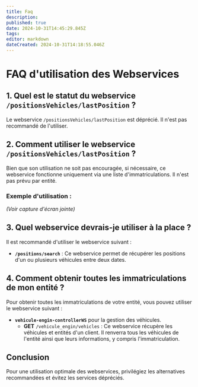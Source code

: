 ```yaml
---
title: Faq
description: 
published: true
date: 2024-10-31T14:45:29.845Z
tags: 
editor: markdown
dateCreated: 2024-10-31T14:18:55.046Z
---
```


# FAQ d'utilisation des Webservices

## 1. Quel est le statut du webservice `/positionsVehicles/lastPosition` ?
Le webservice `/positionsVehicles/lastPosition` est déprécié. Il n'est pas recommandé de l'utiliser.

## 2. Comment utiliser le webservice `/positionsVehicles/lastPosition` ?
Bien que son utilisation ne soit pas encouragée, si nécessaire, ce webservice fonctionne uniquement via une liste d'immatriculations. Il n'est pas prévu par entité.

### Exemple d'utilisation :
*(Voir capture d'écran jointe)*

## 3. Quel webservice devrais-je utiliser à la place ?
Il est recommandé d'utiliser le webservice suivant :
- **`/positions/search`** : Ce webservice permet de récupérer les positions d'un ou plusieurs véhicules entre deux dates.

## 4. Comment obtenir toutes les immatriculations de mon entité ?
Pour obtenir toutes les immatriculations de votre entité, vous pouvez utiliser le webservice suivant :
- **`vehicule-engin-controllerWS`** pour la gestion des véhicules.
  - **GET** `/vehicule_engin/vehicles` : Ce webservice récupère les véhicules et entités d'un client. Il renverra tous les véhicules de l'entité ainsi que leurs informations, y compris l'immatriculation.

## Conclusion
Pour une utilisation optimale des webservices, privilégiez les alternatives recommandées et évitez les services dépréciés.
